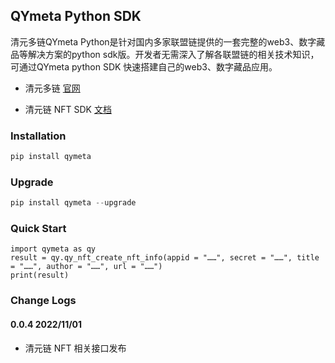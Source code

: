
## QYmeta Python SDK

清元多链QYmeta Python是针对国内多家联盟链提供的一套完整的web3、数字藏品等解决方案的python sdk版。开发者无需深入了解各联盟链的相关技术知识，可通过QYmeta python SDK 快速搭建自己的web3、数字藏品应用。

* 清元多链 [官网](http://openqkl.newmin.cn/)

* 清元链 NFT SDK [文档](https://github.com/qymeta/qymeta_py/blob/main/doc/qyb_nft.md)

  
### Installation
```python
pip install qymeta
```

### Upgrade
```python
pip install qymeta --upgrade
```

### Quick Start

```
import qymeta as qy
result = qy.qy_nft_create_nft_info(appid = "……", secret = "……", title = "……", author = "……", url = "……")
print(result)
```

### Change Logs

#### 0.0.4 2022/11/01

* 清元链 NFT 相关接口发布
